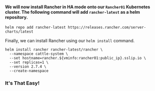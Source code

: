 #### We will now install Rancher in HA mode onto our `Rancher01` Kubernetes cluster. The following command will add `rancher-latest` as a helm repository.

```ctr:Rancher01
helm repo add rancher-latest https://releases.rancher.com/server-charts/latest
```

Finally, we can install Rancher using our `helm install` command.

```ctr:Rancher01
helm install rancher rancher-latest/rancher \
  --namespace cattle-system \
  --set hostname=rancher.${vminfo:rancher01:public_ip}.sslip.io \
  --set replicas=1 \
  --version 2.7.4 \
  --create-namespace
```

### It's That Easy!
